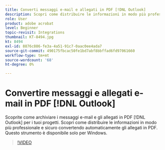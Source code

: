 ```yaml
---
title: Converti messaggi e-mail e allegati in PDF [!DNL Outlook]
description: Scopri come distribuire le informazioni in modo più professionale e sicuro all'interno di [!DNL Outlook]
role: User
product: adobe acrobat
level: Beginner
topic-revisit: Integrations
thumbnail: KT-8494.jpg
kt: 8494
exl-id: 8876c886-fe3a-4a51-91c7-0aac0ee4ada7
source-git-commit: 490175fbcac50fe1bd7abf8bbffad6fd97061660
workflow-type: tm+mt
source-wordcount: '68'
ht-degree: 0%

---
```


# Convertire messaggi e allegati e-mail in PDF [!DNL Outlook]

Scoprite come archiviare i messaggi e-mail e gli allegati in PDF [!DNL Outlook] per i tuoi progetti. Scopri come distribuire le informazioni in modo più professionale e sicuro convertendo automaticamente gli allegati in PDF. Questo strumento è disponibile solo per Windows.

>[!VIDEO](https://video.tv.adobe.com/v/336859?hidetitle=true)
